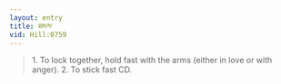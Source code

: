```yaml
---
layout: entry
title: ཐམས་
vid: Hill:0759
---
```

> 1\. To lock together, hold fast with the arms (either in love or with anger)\. 2\. To stick fast CD\.


